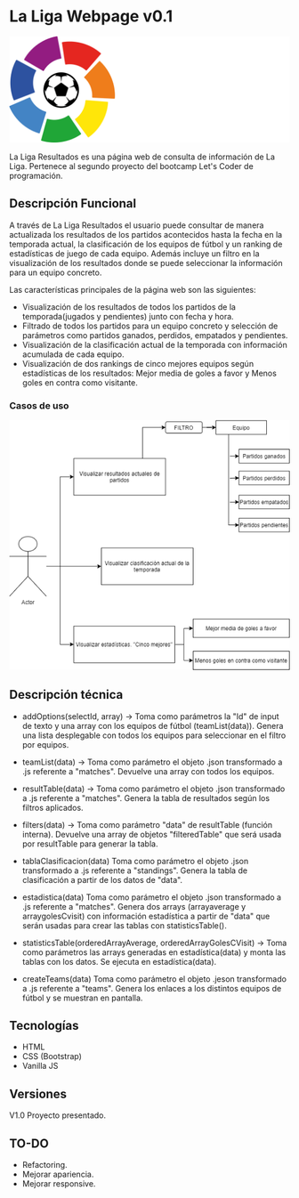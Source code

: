 # La Liga Webpage v0.1

![Laliga_logo](/img/laliga_logo.png)

La Liga Resultados es una página web de consulta de información de La Liga. Pertenece al segundo proyecto del bootcamp Let's Coder de programación. 


## Descripción Funcional

A través de La Liga Resultados el usuario puede consultar de manera actualizada los resultados de los partidos acontecidos hasta la fecha en la temporada actual, la clasificación de los equipos de fútbol y un ranking de estadísticas de juego de cada equipo. Además incluye un filtro en la visualización de los resultados donde se puede seleccionar la información para un equipo concreto.

Las características principales de la página web son las siguientes:
- Visualización de los resultados de todos los partidos de la temporada(jugados y pendientes) junto con fecha y hora.
- Filtrado de todos los partidos para un equipo concreto y selección de parámetros como partidos ganados, perdidos, empatados y pendientes.
- Visualización de la clasificación actual de la temporada con información acumulada de cada equipo.
- Visualización de dos rankings de cinco mejores equipos según estadísticas de los resultados: Mejor media de goles a favor y Menos goles en contra como visitante.

### Casos de uso

![Casos de uso](/img/laliga_diagram.png)


## Descripción técnica

- addOptions(selectId, array) -> Toma como parámetros la "Id" de input de texto y una array con los equipos de fútbol (teamList(data)). Genera una lista desplegable con todos los equipos para seleccionar en el filtro por equipos.
- teamList(data) -> Toma como parámetro el objeto .json transformado a .js referente a "matches". Devuelve una array con todos los equipos.
- resultTable(data) -> Toma como parámetro el objeto .json transformado a .js referente a "matches". Genera la tabla de resultados según los filtros aplicados.
- filters(data) -> Toma como parámetro "data" de resultTable (función interna). Devuelve una array de objetos "filteredTable" que será usada por resultTable para generar la tabla.

 - tablaClasificacion(data) Toma como parámetro el objeto .json transformado a .js referente a "standings". Genera la tabla de clasificación a partir de los datos de "data".

- estadistica(data) Toma como parámetro el objeto .json transformado a .js referente a "matches". Genera dos arrays (arrayaverage y arraygolesCvisit) con información estadística a partir de "data" que serán usadas para crear las tablas con statisticsTable().
- statisticsTable(orderedArrayAverage, orderedArrayGolesCVisit) -> Toma como parámetros las arrays generadas en estadística(data) y monta las tablas con los datos. Se ejecuta en estadística(data).

- createTeams(data) Toma como parámetro el objeto .jeson transformado a .js referente a "teams". Genera los enlaces a los distintos equipos de fútbol y se muestran en pantalla.


## Tecnologías 

- HTML
- CSS (Bootstrap)
- Vanilla JS


## Versiones

V1.0 Proyecto presentado.


## TO-DO

- Refactoring.
- Mejorar apariencia.
- Mejorar responsive.


